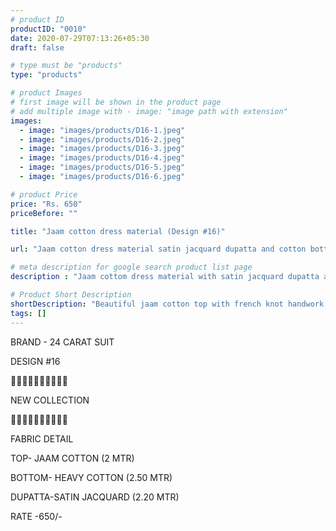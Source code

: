 ```yaml
---
# product ID
productID: "0010"
date: 2020-07-29T07:13:26+05:30
draft: false

# type must be "products"
type: "products"

# product Images
# first image will be shown in the product page
# add multiple image with - image: "image path with extension"
images:
  - image: "images/products/D16-1.jpeg"
  - image: "images/products/D16-2.jpeg"
  - image: "images/products/D16-3.jpeg"
  - image: "images/products/D16-4.jpeg"
  - image: "images/products/D16-5.jpeg"
  - image: "images/products/D16-6.jpeg"

# product Price
price: "Rs. 650"
priceBefore: ""

title: "Jaam cotton dress material (Design #16)"

url: "Jaam cotton dress material satin jacquard dupatta and cotton bottom wholesale design16"

# meta description for google search product list page
description : "Jaam cottom dress material with satin jacquard dupatta and 2.5 mtr cotton bottom"

# Product Short Description
shortDescription: "Beautiful jaam cotton top with french knot handwork design, with matching satin jacquard dupatta and 2.5 mtr cotton bottom."
tags: []
---
```

BRAND - 24 CARAT SUIT

DESIGN #16

💐💐💐💐💐💐💐💐💐💐

NEW COLLECTION

🌷🌷🌷🌷🌷🌷🌷🌷🌷🌷

FABRIC DETAIL

TOP- JAAM COTTON (2 MTR)

BOTTOM- HEAVY COTTON (2.50 MTR)

DUPATTA-SATIN JACQUARD  (2.20 MTR)

RATE -650/-
